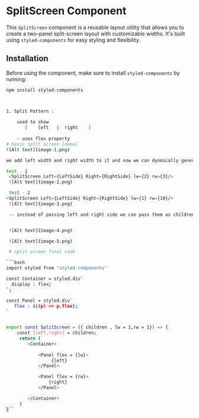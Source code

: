 # SplitScreen Component

This `SplitScreen` component is a reusable layout utility that allows you to create a two-panel split-screen layout with customizable widths. It's built using `styled-components` for easy styling and flexibility.

## Installation

Before using the component, make sure to install `styled-components` by running:

```bash
npm install styled-components



1. Split Pattern :
   
    used to show 
       [    left   |  right    ]
    
    - uses flex property 
# basic split screen [demo]
![Alt text](image-1.png)

we add left width and right width to it and now we can dynmically generate different sizes 

test - 1
 <SplitScreen Left={LeftSide} Right={RightSide} lw={2} rw={3}/>
 ![Alt text](image-2.png)

 test - 2 
<SplitScreen Left={LeftSide} Right={RightSide} lw={1} rw={10}/>
 ![Alt text](image-3.png)

 -- instead of passing left and right side we can pass them as children 


 ![Alt text](image-4.png)

 ![Alt text](image-5.png)

 # split screen final code 

```bash
import styled from "styled-components"

const Container = styled.div`
  display : flex;
`;

const Panel = styled.div`
   flex : ${(p) => p.flex};
`


export const SplitScreen = ({ children , lw = 1,rw = 1}) => {
    const [left,right] = children;
     return (
        <Container>
         
            <Panel flex = {lw}>
                 {left}
            </Panel>

            <Panel flex = {rw}>
                {right}
            </Panel>

        </Container>
     )
}``
